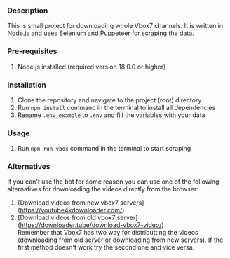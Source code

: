 ### Description ###
This is small project for downloading whole Vbox7 channels. It is written in Node.js and uses Selenium and Puppeteer for scraping the data.

### Pre-requisites ###
1. Node.js installed (required version 18.0.0 or higher)

### Installation ###
1. Clone the repository and navigate to the project (root) directory
2. Run `npm install` command in the terminal to install all dependencies
3. Rename `.env_example` to `.env` and fill the variables with your data

### Usage ###
1. Run `npm run vbox` command in the terminal to start scraping

### Alternatives ###
If you can't use the bot for some reason you can use one of the following alternatives for downloading the videos directly from the browser:
1. [Download videos from new vbox7 servers] (https://youtube4kdownloader.com/)  
2. [Download videos from old vbox7 server] (https://downloader.tube/download-vbox7-video/)  
Remember that Vbox7 has two way for distributting the videos (downloading from old server or downloading from new servers). If the first method doesn't work try the second one and vice versa.